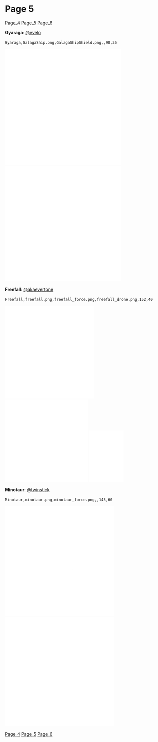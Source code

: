 # Page 5
[Page_4](./Page_4.md)
[Page_5](./Page_5.md)
[Page_6](./Page_6.md)

**Gyaraga**: [@evelo](https://discord.com/users/110564152539377664)

`Gyaraga,GalagaShip.png,GalagaShipShield.png,,90,35`

![](https://github.com/areon546/NovaDriftCustomSkinRepository/raw/main/custom_skins/GalagaShip.png)
![](https://github.com/areon546/NovaDriftCustomSkinRepository/raw/main/custom_skins/GalagaShipShield.png)


**Freefall**: [@akaevertone](https://discord.com/users/235458820845862912)

`Freefall,freefall.png,freefall_force.png,freefall_drone.png,152,40`

![](https://github.com/areon546/NovaDriftCustomSkinRepository/raw/main/custom_skins/freefall.png)
![](https://github.com/areon546/NovaDriftCustomSkinRepository/raw/main/custom_skins/freefall_force.png)
![](https://github.com/areon546/NovaDriftCustomSkinRepository/raw/main/custom_skins/freefall_drone.png)


**Minotaur**: [@twinstick](https://discord.com/users/538017698861547521)

`Minotaur,minotaur.png,minotaur_force.png,,145,60`

![](https://github.com/areon546/NovaDriftCustomSkinRepository/raw/main/custom_skins/minotaur.png)
![](https://github.com/areon546/NovaDriftCustomSkinRepository/raw/main/custom_skins/minotaur_force.png)

[Page_4](./Page_4.md)
[Page_5](./Page_5.md)
[Page_6](./Page_6.md)
